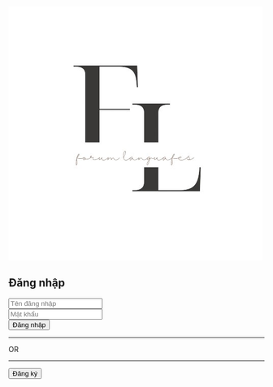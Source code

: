 <!DOCTYPE html>
<html lang="en">
<head>
<meta charset="UTF-8">
<meta name="viewport" content="width=device-width, initial-scale=1.0">
<link rel="stylesheet" href="css/login.css">

</head>
<body>

<div class="container">
    <div class="image-container">
        <img src="img/background.jpg" alt="Login Image">
    </div>
    <div class="login-container">
        <form class="login-form">
            <h2>Đăng nhập</h2>
            <div class="input-group">
                <input type="text" id="username" placeholder="Tên đăng nhập" required>
            </div>
            <div class="input-group">
                <input type="password" id="password" placeholder="Mật khẩu" required>
            </div>
            <button type="submit">Đăng nhập</button>
            <div class="or-divider">
                <hr class="left-divider">
                <span>OR</span>
                <hr class="right-divider">
            </div>
            <button type="submit">Đăng ký</button>
        </form>
    </div>
</div>

</body>
</html>
